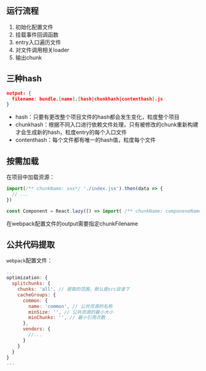 ## 运行流程

1. 初始化配置文件
2. 挂载事件回调函数
3. entry入口遍历文件
4. 对文件调用相关loader
5. 输出chunk

## 三种hash

```json
output: {
  filename: bundle.[name].[hash|chunkhash|contenthash].js
}
```

- hash：只要有更改整个项目文件的hash都会发生变化，粒度整个项目
- chunkhash：根据不同入口进行依赖文件处理，只有被修改的chunk重新构建才会生成新的hash，粒度entry的每个入口文件
- contenthash：每个文件都有唯一的hash值，粒度每个文件

## 按需加载

在项目中加载资源：
```js
import(/** chunkName: xxx*/ './index.jsx').then(data => {
  // ...
})

const Component = React.lazy(() => import( /** chunkName: componeneName */ 'component'))
```
在webpack配置文件的output需要指定chunkFilename

## 公共代码提取

`webpack`配置文件：

```js
...
optimization: {
  splitchunks: {
    chunks: 'all', // 提取的范围，默认是src目录下
    cacheGroups: {
      common: {
        name: 'common', // 公共资源的名称
        minSize: '', // 公共资源的最小大小
        minChunks: '', // 最小引用次数
      },
      vendors: {
        //...
      }
    }
  }
}
...
```
